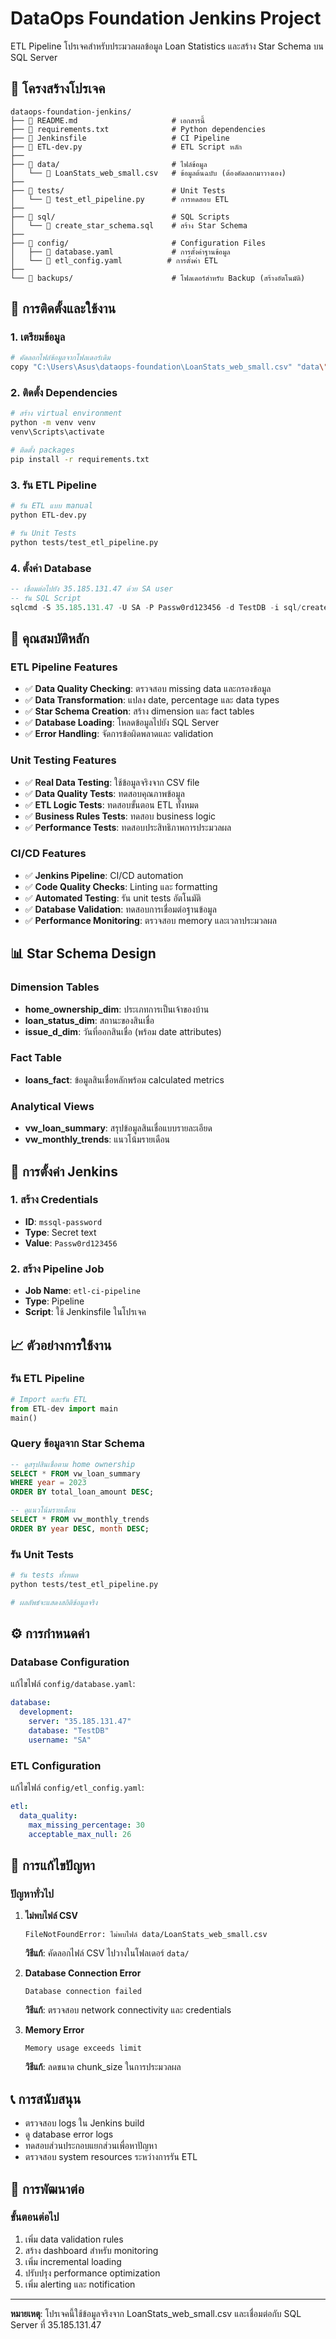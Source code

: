 # DataOps Foundation Jenkins Project

ETL Pipeline โปรเจคสำหรับประมวลผลข้อมูล Loan Statistics และสร้าง Star Schema บน SQL Server

## 📁 โครงสร้างโปรเจค

```
dataops-foundation-jenkins/
├── 📄 README.md                     # เอกสารนี้
├── 📄 requirements.txt              # Python dependencies
├── 📄 Jenkinsfile                   # CI Pipeline
├── 📄 ETL-dev.py                    # ETL Script หลัก
├── 
├── 📁 data/                         # ไฟล์ข้อมูล
│   └── 📄 LoanStats_web_small.csv   # ข้อมูลต้นฉบับ (ต้องคัดลอกมาวางเอง)
├── 
├── 📁 tests/                        # Unit Tests
│   └── 📄 test_etl_pipeline.py      # การทดสอบ ETL
├── 
├── 📁 sql/                          # SQL Scripts
│   └── 📄 create_star_schema.sql    # สร้าง Star Schema
├── 
├── 📁 config/                       # Configuration Files
│   ├── 📄 database.yaml             # การตั้งค่าฐานข้อมูล
│   └── 📄 etl_config.yaml          # การตั้งค่า ETL
├── 
└── 📁 backups/                      # โฟลเดอร์สำหรับ Backup (สร้างอัตโนมัติ)
```

## 🚀 การติดตั้งและใช้งาน

### 1. เตรียมข้อมูล
```bash
# คัดลอกไฟล์ข้อมูลจากโฟลเดอร์เดิม
copy "C:\Users\Asus\dataops-foundation\LoanStats_web_small.csv" "data\"
```

### 2. ติดตั้ง Dependencies
```bash
# สร้าง virtual environment
python -m venv venv
venv\Scripts\activate

# ติดตั้ง packages
pip install -r requirements.txt
```

### 3. รัน ETL Pipeline
```bash
# รัน ETL แบบ manual
python ETL-dev.py

# รัน Unit Tests
python tests/test_etl_pipeline.py
```

### 4. ตั้งค่า Database
```sql
-- เชื่อมต่อไปยัง 35.185.131.47 ด้วย SA user
-- รัน SQL Script
sqlcmd -S 35.185.131.47 -U SA -P Passw0rd123456 -d TestDB -i sql/create_star_schema.sql
```

## 🎯 คุณสมบัติหลัก

### ETL Pipeline Features
- ✅ **Data Quality Checking**: ตรวจสอบ missing data และกรองข้อมูล
- ✅ **Data Transformation**: แปลง date, percentage และ data types
- ✅ **Star Schema Creation**: สร้าง dimension และ fact tables
- ✅ **Database Loading**: โหลดข้อมูลไปยัง SQL Server
- ✅ **Error Handling**: จัดการข้อผิดพลาดและ validation

### Unit Testing Features
- ✅ **Real Data Testing**: ใช้ข้อมูลจริงจาก CSV file
- ✅ **Data Quality Tests**: ทดสอบคุณภาพข้อมูล
- ✅ **ETL Logic Tests**: ทดสอบขั้นตอน ETL ทั้งหมด
- ✅ **Business Rules Tests**: ทดสอบ business logic
- ✅ **Performance Tests**: ทดสอบประสิทธิภาพการประมวลผล

### CI/CD Features
- ✅ **Jenkins Pipeline**: CI/CD automation
- ✅ **Code Quality Checks**: Linting และ formatting
- ✅ **Automated Testing**: รัน unit tests อัตโนมัติ
- ✅ **Database Validation**: ทดสอบการเชื่อมต่อฐานข้อมูล
- ✅ **Performance Monitoring**: ตรวจสอบ memory และเวลาประมวลผล

## 📊 Star Schema Design

### Dimension Tables
- **home_ownership_dim**: ประเภทการเป็นเจ้าของบ้าน
- **loan_status_dim**: สถานะของสินเชื่อ
- **issue_d_dim**: วันที่ออกสินเชื่อ (พร้อม date attributes)

### Fact Table
- **loans_fact**: ข้อมูลสินเชื่อหลักพร้อม calculated metrics

### Analytical Views
- **vw_loan_summary**: สรุปข้อมูลสินเชื่อแบบรายละเอียด
- **vw_monthly_trends**: แนวโน้มรายเดือน

## 🔧 การตั้งค่า Jenkins

### 1. สร้าง Credentials
- **ID**: `mssql-password`
- **Type**: Secret text
- **Value**: `Passw0rd123456`

### 2. สร้าง Pipeline Job
- **Job Name**: `etl-ci-pipeline`
- **Type**: Pipeline
- **Script**: ใช้ Jenkinsfile ในโปรเจค

## 📈 ตัวอย่างการใช้งาน

### รัน ETL Pipeline
```python
# Import และรัน ETL
from ETL-dev import main
main()
```

### Query ข้อมูลจาก Star Schema
```sql
-- ดูสรุปสินเชื่อตาม home ownership
SELECT * FROM vw_loan_summary 
WHERE year = 2023
ORDER BY total_loan_amount DESC;

-- ดูแนวโน้มรายเดือน
SELECT * FROM vw_monthly_trends
ORDER BY year DESC, month DESC;
```

### รัน Unit Tests
```bash
# รัน tests ทั้งหมด
python tests/test_etl_pipeline.py

# ผลลัพธ์จะแสดงสถิติข้อมูลจริง
```

## ⚙️ การกำหนดค่า

### Database Configuration
แก้ไขไฟล์ `config/database.yaml`:
```yaml
database:
  development:
    server: "35.185.131.47"
    database: "TestDB"
    username: "SA"
```

### ETL Configuration
แก้ไขไฟล์ `config/etl_config.yaml`:
```yaml
etl:
  data_quality:
    max_missing_percentage: 30
    acceptable_max_null: 26
```

## 🐛 การแก้ไขปัญหา

### ปัญหาทั่วไป

1. **ไม่พบไฟล์ CSV**
   ```
   FileNotFoundError: ไม่พบไฟล์ data/LoanStats_web_small.csv
   ```
   **วิธีแก้**: คัดลอกไฟล์ CSV ไปวางในโฟลเดอร์ `data/`

2. **Database Connection Error**
   ```
   Database connection failed
   ```
   **วิธีแก้**: ตรวจสอบ network connectivity และ credentials

3. **Memory Error**
   ```
   Memory usage exceeds limit
   ```
   **วิธีแก้**: ลดขนาด chunk_size ในการประมวลผล

## 📞 การสนับสนุน

- ตรวจสอบ logs ใน Jenkins build
- ดู database error logs
- ทดสอบส่วนประกอบแยกส่วนเพื่อหาปัญหา
- ตรวจสอบ system resources ระหว่างการรัน ETL

## 🎉 การพัฒนาต่อ

### ขั้นตอนต่อไป
1. เพิ่ม data validation rules
2. สร้าง dashboard สำหรับ monitoring
3. เพิ่ม incremental loading
4. ปรับปรุง performance optimization
5. เพิ่ม alerting และ notification

---

**หมายเหตุ**: โปรเจคนี้ใช้ข้อมูลจริงจาก LoanStats_web_small.csv และเชื่อมต่อกับ SQL Server ที่ 35.185.131.47
